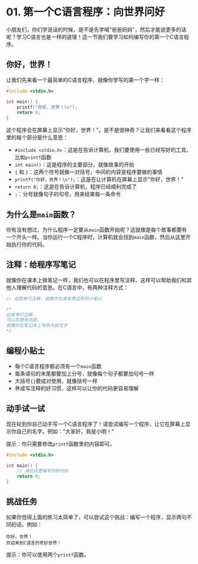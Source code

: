 # 01. 第一个C语言程序：向世界问好

小朋友们，你们学说话的时候，是不是先学喊"爸爸妈妈"，然后才能说更多的话呢？学习C语言也是一样的道理！这一节我们要学习如何编写你的第一个C语言程序。

## 你好，世界！

让我们先来看一个最简单的C语言程序，就像你学写的第一个字一样：

```c
#include <stdio.h>

int main() {
    printf("你好，世界！\n");
    return 0;
}
```

这个程序会在屏幕上显示"你好，世界！"。是不是很神奇？让我们来看看这个程序里的每个部分是什么意思：

- `#include <stdio.h>`：这是在告诉计算机，我们要使用一些已经写好的工具，比如`printf`函数
- `int main()`：这是程序的主要部分，就像故事的开始
- `{` 和 `}`：这两个符号就像一对括号，中间的内容是程序要做的事情
- `printf("你好，世界！\n");`：这是在让计算机在屏幕上显示"你好，世界！"
- `return 0;`：这是在告诉计算机，程序已经顺利完成了
- `;`：分号就像句子的句号，用来结束每一条命令

## 为什么是`main`函数？

你有没有想过，为什么程序一定要从`main`函数开始呢？这就像是每个故事都要有一个开头一样。当你运行一个C程序时，计算机就会找到`main`函数，然后从这里开始执行你的代码。

## 注释：给程序写笔记

就像你在课本上做笔记一样，我们也可以在程序里写注释，这样可以帮助我们和其他人理解代码的意思。在C语言中，有两种注释方式：

```c
// 这是单行注释，就像你在课本旁边写的小笔记

/* 
这是多行注释，
可以写很多内容，
就像你在笔记本上写的大段文字 
*/
```

## 编程小贴士

- 每个C语言程序都必须有一个`main`函数
- 每条语句的末尾都要加上分号，就像每个句子都要加句号一样
- 大括号`{}`要成对使用，就像括号一样
- 养成写注释的好习惯，这样可以让你的代码更容易理解

## 动手试一试

现在轮到你自己动手写一个C语言程序了！请尝试编写一个程序，让它在屏幕上显示你自己的名字。例如："大家好，我是小明！"

提示：你只需要修改`printf`函数里的内容即可。

```c
#include <stdio.h>

int main() {
    // 请在这里编写你的代码
    return 0;
}
```

## 挑战任务

如果你觉得上面的练习太简单了，可以尝试这个挑战：编写一个程序，显示两句不同的话。例如：

```
你好，世界！
欢迎来到C语言的奇妙世界！
```

提示：你可以使用两个`printf`函数。